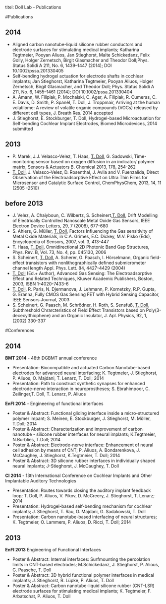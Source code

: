 titel: Doll Lab - Publications

#Publications

**2014**
---
* Aligned carbon nanotube-liquid silicone rubber conductors and electrode surfaces for stimulating medical implants; Katharina Tegtmeier, Pooyan Aliuos, Jan Stieghorst, Malte Schickedanz, Felix Golly, Holger Zernetsch, Birgit Glasmacher and Theodor Doll;Phys. Status Solidi A 211, No. 6, 1439–1447 (2014); DOI 10.1002/pssa.201330405
* Self-bending hydrogel actuation for electrode shafts in cochlear implants; Jan Stieghorst, Katharina Tegtmeier, Pooyan Aliuos, Holger Zernetsch, Birgit Glasmacher,
and Theodor Doll; Phys. Status Solidi A 211, No. 6, 1455–1461 (2014); DOI 10.1002/pssa.201330404
* A. Amann, W. Filipiak, P. Mochalski, C. Ager, A. Filipiak, R. Cumeras, C. E. Davis, D. Smith, P. Španěl, T. Doll, J. Troppmair, Arriving at the human volatilome: A review of volatile organic compounds (VOCs) released by different cell types, J. Breath Res. 2014 accepted
* J. Stieghorst, E. Stockburger, T. Doll, Hydrogel-based Microactuation for Self-bending Cochlear Implant Electrodes, Biomed Microdevices, 2014 submitted


**2013**
---
* P. Marek, J.J. Velasco-Velez, T. Haas, <u>T. Doll</u>, G. Sadowski, Time-monitoring sensor based on oxygen diffusion in an indicator/ polymer matrix, Sensors & Actuators B. Chemical 2013, 178, 254-262
* <u>T. Doll</u>, J. Velasco-Velez, D. Rosenthal, J. Avila and V. Fuenzalida, Direct Observation of the Electroadsorptive Effect on Ultra Thin Films for Microsensor and Catalytic Surface Control, ChemPhysChem, 2013, 14, 11 (2505 -2510) 

**before 2013**
---
* J. Velez, A. Chaiyboun, C. Wilbertz, S. Scheinert,<u>T. Doll</u>, Drift Modelling of Electrically Controlled Nanoscale Metal Oxide Gas Sensors, IEEE Electron Device Letters, 29, 7 (2008), 677-680
* S. Ahlers, G. Müller, <u>T. Doll</u>, Factors Influencing the Gas sensitivity of Metal Oxide Materials, in C.A. Grimes, E.C. Dickey, M.V. Pisko (Eds), Encyclopedia of Sensors, 2007, vol. 3, 413-447
* T. Haas, <u>T. Doll</u>, Omnidirectional 2D Photonic Band Gap Structures, Phys. Rev. B, Vol. 73, No. 4, pp. 045130, 2006
* S. Scheinert, <u>T. Doll</u>, A. Scherer, G. Paasch, I. Hörselmann, Organic field-effect transistors with nonlithographically defined submicrometer channel length  Appl. Phys. Lett. 84, 4427-4429 (2004)
* <u>T. Doll</u> (Ed.+ Author), Advanced Gas Sensing: The Electroadsorptive Effect and Related Techniques, Kluwer Academic Publishers, Boston, 2003, ISBN 1-4020-7433-6
* <u>T. Doll</u>, R. Paris, N. Djermanova, J. Lehmann, P. Kornetzky, R.P. Gupta, G. Eranna, Fully CMOS Gas Sensing FET with Hybrid Sensing Capacitor, IEEE Sensors Journal, 2003
* S. Scheinert, G. Paasch, M. Schrödner, H. Roth, S. Sensfuß, <u>T. Doll</u>, Subthreshold Chrarcteristics of Field Effect Transistors based on Poly(3-dececylthiophene) and an Organic Insulator, J. Apl. Physics, 92, 1, (2002) 330-337



#Conferences

**2014**
----

**BMT 2014** - 48th DGBMT annual conference

* Presentation: Biocompatible and actuated Carbon Nanotube-based electrodes for advanced neural interfacing; K. Tegtmeier, J. Stieghorst, P. Aliuos, O. Majdani, T. Lenarz, T. Doll; 2014
* Presentation: Path to construct synthetic synapses for enhanced electrode-nerve interaction in neuroprostheses; S. Ebrahimpoor, C. Zeilinger,T. Doll, T. Lenarz, P. Aliuos


**EnFI 2014** - Engineering of functional interfaces

* Poster & Abstract: Functional gliding interface inside a micro-structured polymer impant; S. Meinen, E. Stockburger, J. Stieghorst, M. Möller, T.Doll; 2014
* Poster & Abstract: Characterization and improvement of carbon nanotube - silicone rubber interfaces for neural implants; K.Tegtmeier, N.Burblies, T.Doll; 2014
* Poster & Abstract: Electrode-nerve interface: Enhancement of neural cell adhesion by means of CNT; P. Aliuos, A. Bondarenkova, J. McCaughey, J. Stieghorst, K.Tegtmeier, T. Doll; 2014
* Poster & Abstract: 3D silicone rubber interfaces in individually shaped neural implants; J-Stieghorst, J. McCaughey, T. Doll

**CI 2014** - 13th International Conference on Cochlear Implants and Other Implantable Auditory Technologies

* Presentation: Routes towards closing the auditory implant feedback loop; T. Doll, P. Aliuos, V. Pikov, D. McCreery, J. Stieghorst, T. Lenarz; 2014
* Presentation: Hydrogel-based self-bending mechanism for cochlear implants; J. Stieghorst, T. Rau, O. Majdani, G. Sadakowski, T. Doll
* Presentation: Carbon nanotube-based interfacing of neural structures; K. Tegtmeier, O. Lammers, P. Aliuos, D. Ricci, T. Doll; 2014

**2013**
---

**EnFI 2013** Engineering of Functional Interfaces   

* Poster & Abstract: Internal interfaces: Surfmounting the percolation limits in CNT-based electrodes; M.Schickedanz, J. Stieghorst, P. Alious, G. Paasche, T. Doll
* Poster & Abstract: 3D hybrid functional polymer interfaces in medical implants; J. Stieghorst, R. Lüpke, P. Aliuos, T. Doll
* Poster & Abstract: Carbon nanotube-liquid silicone rubber (CNT-LSR) electrode surfaces for stimulating medical implants; K. Tegtmeier, F. Arbatschat, P. Aliuos, T. Doll 

